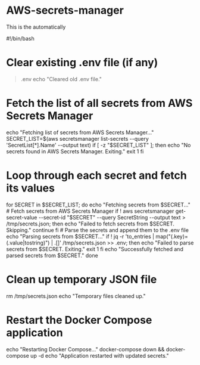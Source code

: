 # AWS-secrets-manager
This is the automatically 


#!/bin/bash
# Clear existing .env file (if any)
> .env
echo "Cleared old .env file."
# Fetch the list of all secrets from AWS Secrets Manager
echo "Fetching list of secrets from AWS Secrets Manager..."
SECRET_LIST=$(aws secretsmanager list-secrets --query 'SecretList[*].Name' --output text)
if [ -z "$SECRET_LIST" ]; then
    echo "No secrets found in AWS Secrets Manager. Exiting."
    exit 1
fi
# Loop through each secret and fetch its values
for SECRET in $SECRET_LIST; do
    echo "Fetching secrets from $SECRET..."
    # Fetch secrets from AWS Secrets Manager
    if ! aws secretsmanager get-secret-value --secret-id "$SECRET" --query SecretString --output text > /tmp/secrets.json; then
        echo "Failed to fetch secrets from $SECRET. Skipping."
        continue
    fi
    # Parse the secrets and append them to the .env file
    echo "Parsing secrets from $SECRET..."
    if ! jq -r 'to_entries | map("\(.key)=\(.value|tostring)") | .[]' /tmp/secrets.json >> .env; then
        echo "Failed to parse secrets from $SECRET. Exiting."
        exit 1
    fi
    echo "Successfully fetched and parsed secrets from $SECRET."
done
# Clean up temporary JSON file
rm /tmp/secrets.json
echo "Temporary files cleaned up."
# Restart the Docker Compose application
echo "Restarting Docker Compose..."
docker-compose down && docker-compose up -d
echo "Application restarted with updated secrets."
